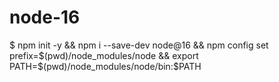 # node-16
$ npm init -y && npm i --save-dev node@16 && npm config set prefix=$(pwd)/node_modules/node && export PATH=$(pwd)/node_modules/node/bin:$PATH
